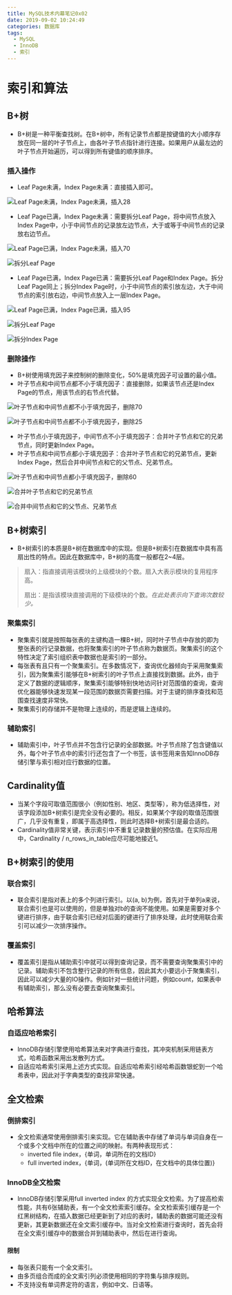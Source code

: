 ```yaml
---
title: MySQL技术内幕笔记0x02
date: 2019-09-02 10:24:49
categories: 数据库
tags:
  - MySQL
  - InnoDB
  - 索引
---
```


# 索引和算法

## B+树

- B+树是一种平衡查找树。在B+树中，所有记录节点都是按键值的大小顺序存放在同一层的叶子节点上，由各叶子节点指针进行连接。如果用户从最左边的叶子节点开始遍历，可以得到所有键值的顺序排序。

### 插入操作

- Leaf Page未满，Index Page未满：直接插入即可。

![Leaf Page未满，Index Page未满，插入28](/images/2019-09-03_090547.png)

- Leaf Page已满，Index Page未满：需要拆分Leaf Page，将中间节点放入Index Page中，小于中间节点的记录放左边节点，大于或等于中间节点的记录放右边节点。

![Leaf Page已满，Index Page未满，插入70](/images/2019-09-03_090607.png)

![拆分Leaf Page](/images/2019-09-03_091127.png)

- Leaf Page已满，Index Page已满：需要拆分Leaf Page和Index Page。拆分Leaf Page同上；拆分Index Page时，小于中间节点的索引放左边，大于中间节点的索引放右边，中间节点放入上一层Index Page。

![Leaf Page已满，Index Page已满，插入95](/images/2019-09-03_091534.png)

![拆分Leaf Page](/images/2019-09-03_091640.png)

![拆分Index Page](/images/2019-09-03_091739.png)

### 删除操作

- B+树使用填充因子来控制树的删除变化，50%是填充因子可设置的最小值。
- 叶子节点和中间节点都不小于填充因子：直接删除，如果该节点还是Index Page的节点，用该节点的右节点代替。

![叶子节点和中间节点都不小于填充因子，删除70](/images/2019-09-03_095134.png)

![叶子节点和中间节点都不小于填充因子，删除25](/images/2019-09-03_095252.png)

- 叶子节点小于填充因子，中间节点不小于填充因子：合并叶子节点和它的兄弟节点，同时更新Index Page。
- 叶子节点和中间节点都小于填充因子：合并叶子节点和它的兄弟节点，更新Index Page，然后合并中间节点和它的父节点、兄弟节点。

![叶子节点和中间节点都小于填充因子，删除60](/images/2019-09-03_095831.png)

![合并叶子节点和它的兄弟节点](images/2019-09-03_095907.png)

![合并中间节点和它的父节点、兄弟节点](/images/2019-09-03_100010.png)

## B+树索引

- B+树索引的本质是B+树在数据库中的实现。但是B+树索引在数据库中具有高扇出性的特点。因此在数据库中，B+树的高度一般都在2~4层。

> 扇入：指直接调用该模块的上级模块的个数。扇入大表示模块的复用程序高。
>
> 扇出：是指该模块直接调用的下级模块的个数。*在此处表示向下查询次数较少。*

### 聚集索引

- 聚集索引就是按照每张表的主键构造一棵B+树，同时叶子节点中存放的即为整张表的行记录数据，也将聚集索引的叶子节点称为数据页。聚集索引的这个特性决定了索引组织表中数据也是索引的一部分。
- 每张表有且只有一个聚集索引。在多数情况下，查询优化器倾向于采用聚集索引，因为聚集索引能够在B+树索引的叶子节点上直接找到数据。此外，由于定义了数据的逻辑顺序，聚集索引能够特别快地访问针对范围值的查询，查询优化器能够快速发现某一段范围的数据页需要扫描。对于主键的排序查找和范围查找速度非常快。
- 聚集索引的存储并不是物理上连续的，而是逻辑上连续的。

### 辅助索引

- 辅助索引中，叶子节点并不包含行记录的全部数据。叶子节点除了包含键值以外，每个叶子节点中的索引行还包含了一个书签，该书签用来告知InnoDB存储引擎与索引相对应行数据的位置。

## Cardinality值

- 当某个字段可取值范围很小（例如性别、地区、类型等），称为低选择性，对该字段添加B+树索引是完全没有必要的。相反，如果某个字段的取值范围很广，几乎没有重复，即属于高选择性，则此时选择B+树索引是最合适的。
- Cardinality值非常关键，表示索引中不重复记录数量的预估值。在实际应用中，Cardinality / n_rows_in_table应尽可能地接近1。

## B+树索引的使用

### 联合索引

- 联合索引是指对表上的多个列进行索引。以(a, b)为例，首先对于单列a来说，联合索引也是可以使用的，但是单独对b的查询不能使用。如果是需要对多个键进行排序，由于联合索引已经对后面的键进行了排序处理，此时使用联合索引可以减少一次排序操作。

### 覆盖索引

- 覆盖索引是指从辅助索引中就可以得到查询记录，而不需要查询聚集索引中的记录。辅助索引不包含整行记录的所有信息，因此其大小要远小于聚集索引，因此可以减少大量的IO操作。例如针对一些统计问题，例如count，如果表中有辅助索引，那么没有必要去查询聚集索引。

## 哈希算法

### 自适应哈希索引

- InnoDB存储引擎使用哈希算法来对字典进行查找，其冲突机制采用链表方式，哈希函数采用出发散列方式。
- 自适应哈希索引采用上述方式实现。自适应哈希索引经哈希函数银蛇到一个哈希表中，因此对于字典类型的查找非常快速。

## 全文检索

### 倒排索引

- 全文检索通常使用倒排索引来实现。它在辅助表中存储了单词与单词自身在一个或多个文档中所在的位置之间的映射。有两种表现形式：
  - inverted file index，{单词，单词所在的文档ID}
  - full inverted index，{单词，(单词所在文档ID，在文档中的具体位置)}

### InnoDB全文检索

- InnoDB存储引擎采用full inverted index 的方式实现全文检索。为了提高检索性能，共有6张辅助表，有一个全文检索索引缓存。全文检索索引缓存是一个红黑树结构，在插入数据已经更新到了对应的表时，辅助表的数据可能还没有更新，其更新数据还在全文索引缓存中。当对全文检索进行查询时，首先会将在全文索引缓存中的数据合并到辅助表中，然后在进行查询。

#### 限制

- 每张表只能有一个全文索引。
- 由多页组合而成的全文索引列必须使用相同的字符集与排序规则。
- 不支持没有单词界定符的语言，例如中文、日语等。